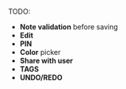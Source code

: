 TODO:

* **Note validation** before saving
* **Edit**
* **PIN** 
* **Color** picker
* **Share with user**
* **TAGS**
* **UNDO/REDO**
